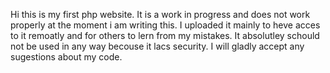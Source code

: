 Hi this is my first php website.
It is a work in progress and does not work properly at the moment i am writing this.
I uploaded it mainly to heve acces to it remoatly and for others to lern from my mistakes.
It absolutley schould not be used in any way becouse it lacs security.
I will gladly accept any sugestions about my code.

